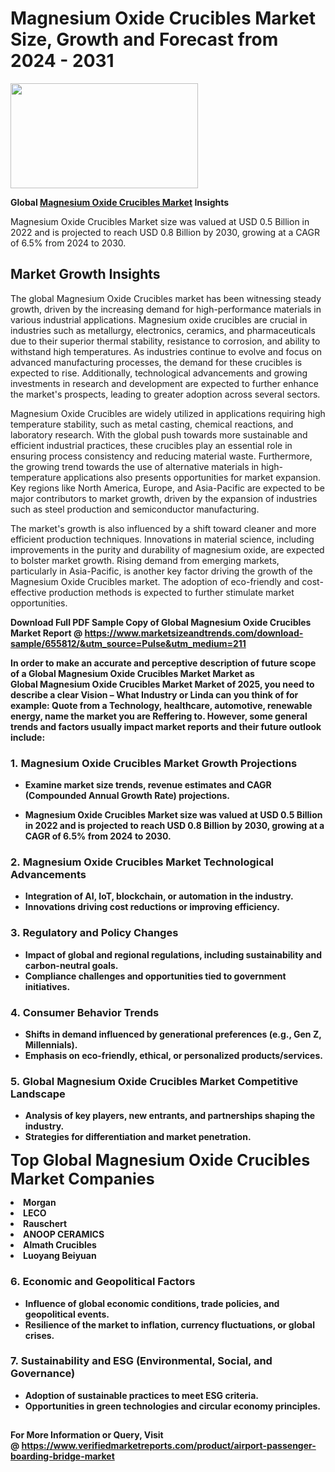 <H1>Magnesium Oxide Crucibles Market Size, Growth and Forecast from 2024 - 2031</H1><img class="aligncenter size-medium wp-image-584254" src="https://thirdeyenews.in/wp-content/uploads/2024/09/Global-Market-Research-300x168.jpeg" alt="" width="300" height="168" /><p><strong>Global&nbsp;<a href="https://www.marketsizeandtrends.com/download-sample/655812/&amp;utm_source=Pulse&amp;utm_medium=211">Magnesium Oxide Crucibles Market</a> Insights</strong></p><p>Magnesium Oxide Crucibles Market size was valued at USD 0.5 Billion in 2022 and is projected to reach USD 0.8 Billion by 2030, growing at a CAGR of 6.5% from 2024 to 2030.</p><p><h2>Market Growth Insights</h2> <p>The global Magnesium Oxide Crucibles market has been witnessing steady growth, driven by the increasing demand for high-performance materials in various industrial applications. Magnesium oxide crucibles are crucial in industries such as metallurgy, electronics, ceramics, and pharmaceuticals due to their superior thermal stability, resistance to corrosion, and ability to withstand high temperatures. As industries continue to evolve and focus on advanced manufacturing processes, the demand for these crucibles is expected to rise. Additionally, technological advancements and growing investments in research and development are expected to further enhance the market's prospects, leading to greater adoption across several sectors.</p> <p><strong></strong></p> <p>Magnesium Oxide Crucibles are widely utilized in applications requiring high temperature stability, such as metal casting, chemical reactions, and laboratory research. With the global push towards more sustainable and efficient industrial practices, these crucibles play an essential role in ensuring process consistency and reducing material waste. Furthermore, the growing trend towards the use of alternative materials in high-temperature applications also presents opportunities for market expansion. Key regions like North America, Europe, and Asia-Pacific are expected to be major contributors to market growth, driven by the expansion of industries such as steel production and semiconductor manufacturing.</p> <p>The market's growth is also influenced by a shift toward cleaner and more efficient production techniques. Innovations in material science, including improvements in the purity and durability of magnesium oxide, are expected to bolster market growth. Rising demand from emerging markets, particularly in Asia-Pacific, is another key factor driving the growth of the Magnesium Oxide Crucibles market. The adoption of eco-friendly and cost-effective production methods is expected to further stimulate market opportunities.</p> <p><strong></p><p><span class=""><strong>Download Full PDF Sample Copy of Global Magnesium Oxide Crucibles Market Report</strong> @ <a href="https://www.marketsizeandtrends.com/download-sample/655812/&amp;utm_source=Pulse&amp;utm_medium=211" target="_blank">https://www.marketsizeandtrends.com/download-sample/655812/&amp;utm_source=Pulse&amp;utm_medium=211</a></span></p><p>In order to make an accurate and perceptive description of future scope of a Global&nbsp;Magnesium Oxide Crucibles Market Market as Global&nbsp;Magnesium Oxide Crucibles Market Market of 2025, you need to describe a clear Vision &ndash; What Industry or Linda can you think of for example: Quote from a Technology, healthcare, automotive, renewable energy, name the market you are Reffering to. However, some general trends and factors usually impact market reports and their future outlook include:</p><h3>1.&nbsp;<strong>Magnesium Oxide Crucibles Market Growth Projections</strong></h3><ul><li>Examine market size trends, revenue estimates and CAGR (Compounded Annual Growth Rate) projections.</li><li><p>Magnesium Oxide Crucibles Market size was valued at USD 0.5 Billion in 2022 and is projected to reach USD 0.8 Billion by 2030, growing at a CAGR of 6.5% from 2024 to 2030.</p></li></ul><h3>2.&nbsp;<strong>Magnesium Oxide Crucibles Market Technological Advancements</strong></h3><ul><li>Integration of AI, IoT, blockchain, or automation in the industry.</li><li>Innovations driving cost reductions or improving efficiency.</li></ul><h3>3.&nbsp;<strong>Regulatory and Policy Changes</strong></h3><ul><li>Impact of global and regional regulations, including sustainability and carbon-neutral goals.</li><li>Compliance challenges and opportunities tied to government initiatives.</li></ul><h3>4.&nbsp;<strong>Consumer Behavior Trends</strong></h3><ul><li>Shifts in demand influenced by generational preferences (e.g., Gen Z, Millennials).</li><li>Emphasis on eco-friendly, ethical, or personalized products/services.</li></ul><h3>5.&nbsp;<strong>Global Magnesium Oxide Crucibles Market Competitive Landscape</strong></h3><ul><li>Analysis of key players, new entrants, and partnerships shaping the industry.</li><li>Strategies for differentiation and market penetration.</li></ul><p data-pm-slice="1 1 []"><span style="color: inherit; font-family: inherit; font-size: 25px;">Top Global Magnesium Oxide Crucibles Market Companies</span></p><div class="" data-test-id=""><p><li>Morgan</li><li> LECO</li><li> Rauschert</li><li> ANOOP CERAMICS</li><li> Almath Crucibles</li><li> Luoyang Beiyuan</li></p></div><h3>6.&nbsp;<strong>Economic and Geopolitical Factors</strong></h3><ul><li>Influence of global economic conditions, trade policies, and geopolitical events.</li><li>Resilience of the market to inflation, currency fluctuations, or global crises.</li></ul><h3>7.&nbsp;<strong>Sustainability and ESG (Environmental, Social, and Governance)</strong></h3><ul><li>Adoption of sustainable practices to meet ESG criteria.</li><li>Opportunities in green technologies and circular economy principles.</li></ul><h2><strong style="font-size: 14px;">For More Information or Query, Visit @&nbsp;</strong><a style="background-color: #ffffff; font-size: 14px;" href="https://www.marketsizeandtrends.com/report/magnesium-oxide-crucibles-market/" target="_blank">https://www.verifiedmarketreports.com/product/airport-passenger-boarding-bridge-market</a></h2>
